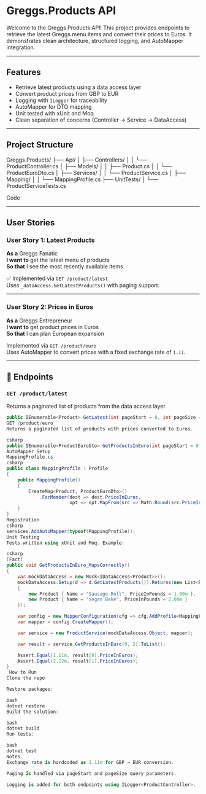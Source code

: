 # Greggs.Products API

Welcome to the Greggs Products API! This project provides endpoints to retrieve the latest Greggs menu items and convert their prices to Euros. It demonstrates clean architecture, structured logging, and AutoMapper integration.

---

## Features

- Retrieve latest products using a data access layer
-  Convert product prices from GBP to EUR
-  Logging with `ILogger` for traceability
-  AutoMapper for DTO mapping
-  Unit tested with xUnit and Moq
-  Clean separation of concerns (Controller → Service → DataAccess)

---

## Project Structure

Greggs.Products/ ├── Api/ │ ├── Controllers/ │ │ └── ProductController.cs │ ├── Models/ │ │ ├── Product.cs │ │ └── ProductEuroDto.cs │ ├── Services/ │ │ └── ProductService.cs │ ├── Mapping/ │ │ └── MappingProfile.cs ├── UnitTests/ │ └── ProductServiceTests.cs

Code

---

## User Stories

### User Story 1: Latest Products

**As a** Greggs Fanatic  
**I want to** get the latest menu of products  
**So that** I see the most recently available items

✅ Implemented via `GET /product/latest`  
Uses `_dataAccess.GetLatestProducts()` with paging support.

---

### User Story 2: Prices in Euros

**As a** Greggs Entrepreneur  
**I want to** get product prices in Euros  
**So that** I can plan European expansion

Implemented via `GET /product/euro`  
Uses AutoMapper to convert prices with a fixed exchange rate of `1.11`.

---

## 🔧 Endpoints

### `GET /product/latest`

Returns a paginated list of products from the data access layer.

```csharp
public IEnumerable<Product> GetLatest(int pageStart = 0, int pageSize = 5)
GET /product/euro
Returns a paginated list of products with prices converted to Euros.

csharp
public IEnumerable<ProductEuroDto> GetProductsInEuro(int pageStart = 0, int pageSize = 5)
AutoMapper Setup
MappingProfile.cs
csharp
public class MappingProfile : Profile
{
    public MappingProfile()
    {
        CreateMap<Product, ProductEuroDto>()
            .ForMember(dest => dest.PriceInEuros,
                       opt => opt.MapFrom(src => Math.Round(src.PriceInPounds * 1.11m, 2)));
    }
}
Registration
csharp
services.AddAutoMapper(typeof(MappingProfile));
Unit Testing
Tests written using xUnit and Moq. Example:

csharp
[Fact]
public void GetProductsInEuro_MapsCorrectly()
{
    var mockDataAccess = new Mock<IDataAccess<Product>>();
    mockDataAccess.Setup(d => d.GetLatestProducts()).Returns(new List<Product>
    {
        new Product { Name = "Sausage Roll", PriceInPounds = 1.00m },
        new Product { Name = "Vegan Bake", PriceInPounds = 2.00m }
    });

    var config = new MapperConfiguration(cfg => cfg.AddProfile<MappingProfile>());
    var mapper = config.CreateMapper();

    var service = new ProductService(mockDataAccess.Object, mapper);

    var result = service.GetProductsInEuro(0, 2).ToList();

    Assert.Equal(1.11m, result[0].PriceInEuros);
    Assert.Equal(2.22m, result[1].PriceInEuros);
}
 How to Run
Clone the repo

Restore packages:

bash
dotnet restore
Build the solution:

bash
dotnet build
Run tests:

bash
dotnet test
Notes
Exchange rate is hardcoded as 1.11m for GBP → EUR conversion.

Paging is handled via pageStart and pageSize query parameters.

Logging is added for both endpoints using ILogger<ProductController>.
